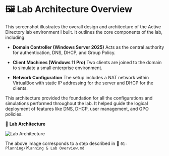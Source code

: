 # 🖼️ Lab Architecture Overview
This screenshot illustrates the overall design and architecture of the Active Directory lab environment I built. It outlines the core components of the lab, including:

- **Domain Controller (Windows Server 2025)**
    Acts as the central authority for authentication, DNS, DHCP, and Group Policy.

- **Client Machines (Windows 11 Pro)**
    Two clients are joined to the domain to simulate a small enterprise environment.

- **Network Configuration**
    The setup includes a NAT network within VirtualBox with static IP addressing for the server and DHCP for the clients.

This architecture provided the foundation for all the configurations and simulations performed throughout the lab. It helped guide the logical deployment of features like DNS, DHCP, user management, and GPO policies.

📸 **Lab Architecture**

![Lab Architecture](https://github.com/user-attachments/assets/9e0f2334-a862-4b43-ac28-52cf6861c98d)

The above image corresponds to a step described in 📂 `01-Planning/Planning & Lab Overview.md`
